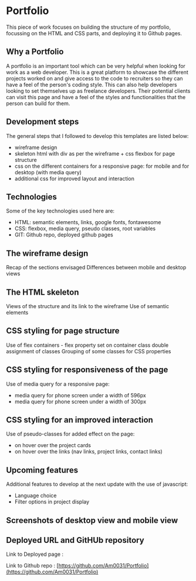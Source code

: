 # Portfolio

This piece of work focuses on building the structure of my portfolio, focussing on the HTML and CSS parts, and deploying it to Github pages.

## Why a Portfolio

A portfolio is an important tool which can be very helpful when looking for work as a web developer. This is a great platform to showcase the different projects worked on and give access to the code to recruiters so they can have a feel of the person's coding style.
This can also help developers looking to set themselves up as freelance developers. Their potential clients can visit this page and have a feel of the styles and functionalities that the person can build for them.

## Development steps

The general steps that I followed to develop this templates are listed below:

- wireframe design
- skeleton html with div as per the wireframe + css flexbox for page structure
- css on the different containers for a responsive page: for mobile and for desktop (with media query)
- additional css for improved layout and interaction

## Technologies

Some of the key technologies used here are:

- HTML: semantic elements, links, google fonts, fontawesome
- CSS: flexbox, media query, pseudo classes, root variables
- GIT: Github repo, deployed github pages

## The wireframe design

Recap of the sections envisaged
Differences between mobile and desktop views

## The HTML skeleton

Views of the structure and its link to the wireframe
Use of semantic elements

## CSS styling for page structure

Use of flex containers - flex property set on container class
double assignment of classes
Grouping of some classes for CSS properties

## CSS styling for responsiveness of the page

Use of media query for a responsive page:

- media query for phone screen under a width of 596px
- media query for phone screen under a width of 300px

## CSS styling for an improved interaction

Use of pseudo-classes for added effect on the page:

- on hover over the project cards
- on hover over the links (nav links, project links, contact links)

## Upcoming features

Additional features to develop at the next update with the use of javascript:

- Language choice
- Filter options in project display

## Screenshots of desktop view and mobile view

## Deployed URL and GitHUb repository

Link to Deployed page :

Link to Github repo : [https://github.com/Am0031/Portfolio](https://github.com/Am0031/Portfolio)
